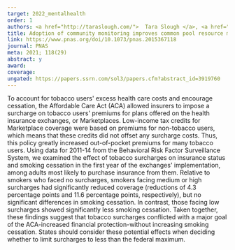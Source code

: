 ```yaml
---
target: 2022_mentalhealth
order: 1
authors: <a href="http://taraslough.com/">  Tara Slough </a>, <a href="https://www.rubenson.org/"> Daniel Rubenson</a>, and 16 others </a> 
title: Adoption of community monitoring improves common pool resource management across contexts
link: https://www.pnas.org/doi/10.1073/pnas.2015367118
journal: PNAS
meta: 2021; 118(29)
abstract: y
award: 
coverage: 
ungated: https://papers.ssrn.com/sol3/papers.cfm?abstract_id=3919760
---
```

To account for tobacco users' excess health care costs and encourage cessation, the Affordable Care Act (ACA) allowed insurers to impose a surcharge on tobacco users' premiums for plans offered on the health insurance exchanges, or Marketplaces. Low-income tax credits for Marketplace coverage were based on premiums for non-tobacco users, which means that these credits did not offset any surcharge costs. Thus, this policy greatly increased out-of-pocket premiums for many tobacco users. Using data for 2011-14 from the Behavioral Risk Factor Surveillance System, we examined the effect of tobacco surcharges on insurance status and smoking cessation in the first year of the exchanges' implementation, among adults most likely to purchase insurance from them. Relative to smokers who faced no surcharges, smokers facing medium or high surcharges had significantly reduced coverage (reductions of 4.3 percentage points and 11.6 percentage points, respectively), but no significant differences in smoking cessation. In contrast, those facing low surcharges showed significantly less smoking cessation. Taken together, these findings suggest that tobacco surcharges conflicted with a major goal of the ACA-increased financial protection-without increasing smoking cessation. States should consider these potential effects when deciding whether to limit surcharges to less than the federal maximum.